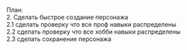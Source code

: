 План:  
    2. Сделать быстрое создание персонажа  
        2.1 сделать проверку что все проф навыки распределены  
        2.2 сделать проверку что все хобби навыки распределены  
        2.3 сделать сохранение персонажа  